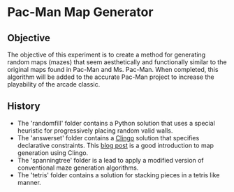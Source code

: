 
Pac-Man Map Generator
=====================

Objective
---------

The objective of this experiment is to create a method for generating random
maps (mazes) that seem aesthetically and functionally similar to the original
maps found in Pac-Man and Ms. Pac-Man.  When completed, this algorithm will be
added to the accurate Pac-Man project to increase the playability of the arcade
classic.



History
-------

- The 'randomfill' folder contains a Python solution that uses a special
  heuristic for progressively placing random valid walls.
- The 'answerset' folder contains a
  [Clingo](http://potassco.sourceforge.net/#clingo) solution that specifies
  declarative constraints.  This [blog post](http://eis-blog.ucsc.edu/2011/10/map-generation-speedrun/)
  is a good introduction to map generation using Clingo.
- The 'spanningtree' folder is a lead to apply a modified version of conventional maze generation algorithms.
- The 'tetris' folder contains a solution for stacking pieces in a tetris like manner.
